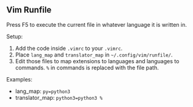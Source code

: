 Vim Runfile
-----------

Press F5 to execute the current file in whatever language it is written in.

Setup:
1. Add the code inside `.vimrc` to your `.vimrc`.
2. Place `lang_map` and `translator_map` in `~/.config/vim/runfile/`.
3. Edit those files to map extensions to languages and languages to commands. `%` in commands is replaced with the file path.

Examples:
- lang_map: `py=python3`
- translator_map: `python3=python3 %`
